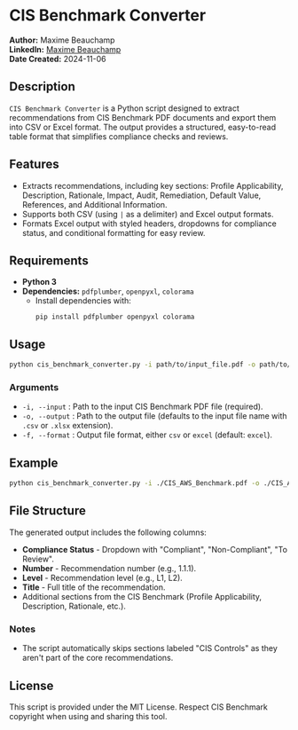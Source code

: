 # CIS Benchmark Converter

**Author:** Maxime Beauchamp  
**LinkedIn:** [Maxime Beauchamp](https://www.linkedin.com/in/maxbeauchamp/)  
**Date Created:** 2024-11-06

## Description

`CIS Benchmark Converter` is a Python script designed to extract recommendations from CIS Benchmark PDF documents and export them into CSV or Excel format. The output provides a structured, easy-to-read table format that simplifies compliance checks and reviews.

## Features

- Extracts recommendations, including key sections: Profile Applicability, Description, Rationale, Impact, Audit, Remediation, Default Value, References, and Additional Information.
- Supports both CSV (using `|` as a delimiter) and Excel output formats.
- Formats Excel output with styled headers, dropdowns for compliance status, and conditional formatting for easy review.

## Requirements

- **Python 3**
- **Dependencies:** `pdfplumber`, `openpyxl`, `colorama`
  - Install dependencies with:
    ```
    pip install pdfplumber openpyxl colorama
    ```

## Usage

```bash
python cis_benchmark_converter.py -i path/to/input_file.pdf -o path/to/output_file -f [csv|excel]
```

### Arguments

- `-i, --input` : Path to the input CIS Benchmark PDF file (required).
- `-o, --output` : Path to the output file (defaults to the input file name with `.csv` or `.xlsx` extension).
- `-f, --format` : Output file format, either `csv` or `excel` (default: `excel`).

## Example

```bash
python cis_benchmark_converter.py -i ./CIS_AWS_Benchmark.pdf -o ./CIS_AWS_Benchmark.xlsx -f excel
```

## File Structure

The generated output includes the following columns:

- **Compliance Status** - Dropdown with "Compliant", "Non-Compliant", "To Review".
- **Number** - Recommendation number (e.g., 1.1.1).
- **Level** - Recommendation level (e.g., L1, L2).
- **Title** - Full title of the recommendation.
- Additional sections from the CIS Benchmark (Profile Applicability, Description, Rationale, etc.).

### Notes

- The script automatically skips sections labeled "CIS Controls" as they aren't part of the core recommendations.

## License

This script is provided under the MIT License. Respect CIS Benchmark copyright when using and sharing this tool.
